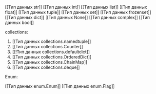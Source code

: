 [[Тип данных str]]
[[Тип данных int]]
[[Тип данных list]]
[[Тип данных float]]
[[Тип данных tuple]]
[[Тип данных set]]
[[Тип данных frozenset]]
[[Тип данных dict]]
[[Тип данных None]]
[[Тип данных complex]]
[[Тип данных bool]]

collections:
1. [[Тип данных collections.namedtuple]]
2. [[Тип данных collections.Counter]]
3. [[!Тип данных collections.defaultdict]]
4. [[Тип данных collections.OrderedDict]]
5. [[Тип данных collections.ChainMap]]
6. [[Тип данных collections.deque]]


Enum:

[[Тип данных enum.Enum]]
[[Тип данных enum.Flag]]